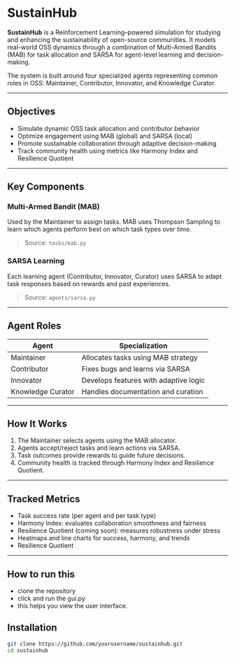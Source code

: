 # SustainHub

**SustainHub** is a Reinforcement Learning–powered simulation for studying and enhancing the sustainability of open-source communities. It models real-world OSS dynamics through a combination of Multi-Armed Bandits (MAB) for task allocation and SARSA for agent-level learning and decision-making.

The system is built around four specialized agents representing common roles in OSS: Maintainer, Contributor, Innovator, and Knowledge Curator.

---

## Objectives

- Simulate dynamic OSS task allocation and contributor behavior
- Optimize engagement using MAB (global) and SARSA (local)
- Promote sustainable collaboration through adaptive decision-making
- Track community health using metrics like Harmony Index and Resilience Quotient

---

## Key Components

### Multi-Armed Bandit (MAB)
Used by the Maintainer to assign tasks. MAB uses Thompson Sampling to learn which agents perform best on which task types over time.

> Source: `tasks/mab.py`

### SARSA Learning
Each learning agent (Contributor, Innovator, Curator) uses SARSA to adapt task responses based on rewards and past experiences.

> Source: `agents/sarsa.py`

---

## Agent Roles

| Agent             | Specialization                        |
|------------------|----------------------------------------|
| Maintainer        | Allocates tasks using MAB strategy     |
| Contributor       | Fixes bugs and learns via SARSA        |
| Innovator         | Develops features with adaptive logic  |
| Knowledge Curator | Handles documentation and curation     |

---

## How It Works

1. The Maintainer selects agents using the MAB allocator.
2. Agents accept/reject tasks and learn actions via SARSA.
3. Task outcomes provide rewards to guide future decisions.
4. Community health is tracked through Harmony Index and Resilience Quotient.

---

## Tracked Metrics

- Task success rate (per agent and per task type)
- Harmony Index: evaluates collaboration smoothness and fairness
- Resilience Quotient (coming soon): measures robustness under stress
- Heatmaps and line charts for success, harmony, and trends
- Resilience Quotient 

---

## How to run this
- clone the repository
- click and run the gui.py
- this helps you view the user interface.

## Installation

```bash
git clone https://github.com/yourusername/sustainhub.git
cd sustainhub


